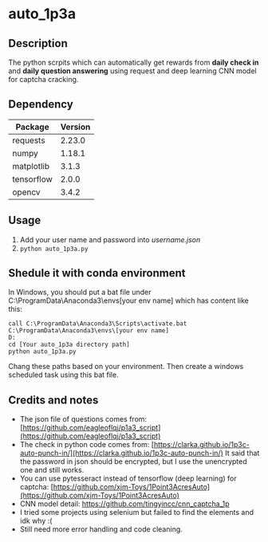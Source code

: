 # auto_1p3a

## Description
The python scrpits which can automatically get rewards from **daily check in** and **daily question answering** using request and deep learning CNN model for captcha cracking.

## Dependency
|  Package| Version |
|--|--|
| requests| 2.23.0 |
| numpy | 1.18.1 |
| matplotlib | 3.1.3 |
|tensorflow|2.0.0|
|opencv|3.4.2|

## Usage

 1. Add your user name and password into *username.json*
 2. `python auto_1p3a.py`

	

## Shedule it with conda environment
In Windows, you should put a bat file under C:\ProgramData\Anaconda3\envs\[your env name] which has content like this:

	call C:\ProgramData\Anaconda3\Scripts\activate.bat C:\ProgramData\Anaconda3\envs\[your env name]
    D:
    cd [Your auto_1p3a directory path]
    python auto_1p3a.py

Chang these paths based on your environment. 
Then create a windows scheduled task using this bat file.

## Credits and notes

 - The json file of questions comes from:
   [https://github.com/eagleoflqj/p1a3_script](https://github.com/eagleoflqj/p1a3_script)
 - The check in python code comes from:
   [https://clarka.github.io/1p3c-auto-punch-in/](https://clarka.github.io/1p3c-auto-punch-in/)
 It said that the password in json should be encrypted, but I use the unencrypted one and still works.
 - You can use pytesseract instead of tensorflow (deep learning) for captcha: [https://github.com/xjm-Toys/1Point3AcresAuto](https://github.com/xjm-Toys/1Point3AcresAuto)   
 - CNN model detail: https://github.com/tingyincc/cnn_captcha_1p
 - I tried some projects using selenium but failed to find the elements and idk why :(
 - Still need more error handling and code cleaning.
